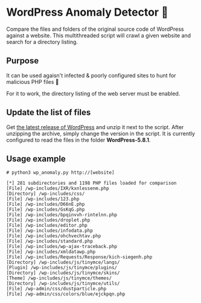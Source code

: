 # WordPress Anomaly Detector :rotating_light:	
Compare the files and folders of the original source code of WordPress against a website. This multithreaded script will crawl a given website and search for a directory listing.

## Purpose
It can be used agaisn't infected & poorly configured sites to hunt for malicious PHP files :monocle_face:	

For it to work, the directory listing of the web server must be enabled.

## Update the list of files

Get [the latest release of WordPress](https://github.com/WordPress/WordPress/releases) and unzip it next to the script. After unzipping the archive, simply change the version in the script. It is currently configured to read the files in the folder **WordPress-5.8.1**.

## Usage example
```
# python3 wp_anomaly.py http://[website]

[*] 281 subdirectories and 1198 PHP files loaded for comparison
[File] /wp-includes/IXR/kxnlessenm.php
[Directory] /wp-includes/css/
[File] /wp-includes/123.php
[File] /wp-includes/D66nE.php
[File] /wp-includes/GsKqG.php
[File] /wp-includes/bpqinvvh-rintelnn.php
[File] /wp-includes/droplet.php
[File] /wp-includes/editor.php
[File] /wp-includes/infodata.php
[File] /wp-includes/ohchvechtav.php
[File] /wp-includes/standard.php
[File] /wp-includes/wp-ajax-traceback.php
[File] /wp-includes/xmldatawp.php
[File] /wp-includes/Requests/Response/kich-siegenh.php
[Directory] /wp-includes/js/tinymce/langs/
[Plugin] /wp-includes/js/tinymce/plugins/
[Directory] /wp-includes/js/tinymce/skins/
[Theme] /wp-includes/js/tinymce/themes/
[Directory] /wp-includes/js/tinymce/utils/
[File] /wp-admin/css/dustparticle.php
[File] /wp-admin/css/colors/blue/ejckpqn.php
```
